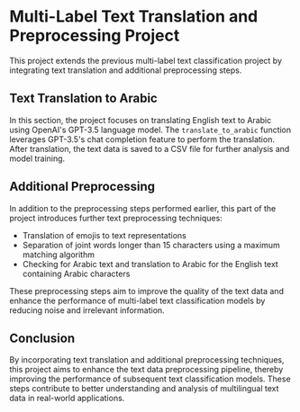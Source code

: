 # Multi-Label Text Translation and Preprocessing Project

This project extends the previous multi-label text classification project by integrating text translation and additional preprocessing steps.

## Text Translation to Arabic

In this section, the project focuses on translating English text to Arabic using OpenAI's GPT-3.5 language model. The `translate_to_arabic` function leverages GPT-3.5's chat completion feature to perform the translation. After translation, the text data is saved to a CSV file for further analysis and model training.

## Additional Preprocessing

In addition to the preprocessing steps performed earlier, this part of the project introduces further text preprocessing techniques:

- Translation of emojis to text representations
- Separation of joint words longer than 15 characters using a maximum matching algorithm
- Checking for Arabic text and translation to Arabic for the English text containing Arabic characters

These preprocessing steps aim to improve the quality of the text data and enhance the performance of multi-label text classification models by reducing noise and irrelevant information.

## Conclusion

By incorporating text translation and additional preprocessing techniques, this project aims to enhance the text data preprocessing pipeline, thereby improving the performance of subsequent text classification models. These steps contribute to better understanding and analysis of multilingual text data in real-world applications.
